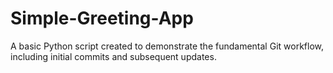 # Simple-Greeting-App
A basic Python script created to demonstrate the fundamental Git workflow, including initial commits and subsequent updates.
